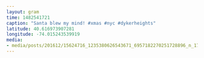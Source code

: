 ```yaml
---
layout: gram
time: 1482541721
caption: "Santa blew my mind! #xmas #nyc #dykerheights"
latitude: 40.616973907281
longitude: -74.015243539919
media:
- media/posts/201612/15624716_1235380626543671_6957182270251728896_n_17868704707007765.jpg
---
```

